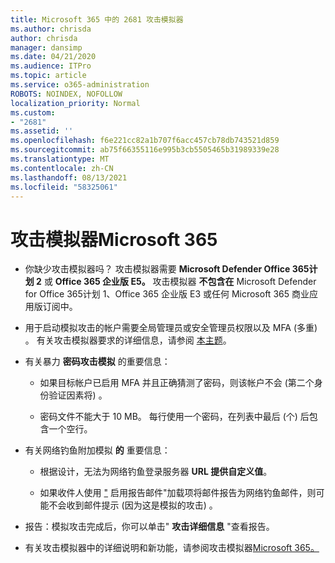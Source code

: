 ```yaml
---
title: Microsoft 365 中的 2681 攻击模拟器
ms.author: chrisda
author: chrisda
manager: dansimp
ms.date: 04/21/2020
ms.audience: ITPro
ms.topic: article
ms.service: o365-administration
ROBOTS: NOINDEX, NOFOLLOW
localization_priority: Normal
ms.custom:
- "2681"
ms.assetid: ''
ms.openlocfilehash: f6e221cc82a1b707f6acc457cb78db743521d859
ms.sourcegitcommit: ab75f66355116e995b3cb5505465b31989339e28
ms.translationtype: MT
ms.contentlocale: zh-CN
ms.lasthandoff: 08/13/2021
ms.locfileid: "58325061"
---
```

# <a name="attack-simulator-in-microsoft-365"></a>攻击模拟器Microsoft 365

- 你缺少攻击模拟器吗？ 攻击模拟器需要 **Microsoft Defender Office 365计划 2** 或 **Office 365 企业版 E5。** 攻击模拟器 **不包含在** Microsoft Defender for Office 365计划 1、Office 365 企业版 E3 或任何 Microsoft 365 商业应用版订阅中。

- 用于启动模拟攻击的帐户需要全局管理员或安全管理员权限以及 MFA (多重) 。 有关攻击模拟器要求的详细信息，请参阅 [本主题](https://docs.microsoft.com/microsoft-365/security/office-365-security/attack-simulator)。

- 有关暴力 **密码攻击模拟** 的重要信息：

  - 如果目标帐户已启用 MFA 并且正确猜测了密码，则该帐户不会 (第二个身份验证因素将) 。

  - 密码文件不能大于 10 MB。 每行使用一个密码，在列表中最后 (个) 后包含一个空行。

- 有关网络钓鱼附加模拟 **的** 重要信息：

  - 根据设计，无法为网络钓鱼登录服务器 **URL 提供自定义值**。

  - 如果收件人使用 ["](https://docs.microsoft.com/microsoft-365/security/office-365-security/enable-the-report-message-add-in) 启用报告邮件"加载项将邮件报告为网络钓鱼邮件，则可能不会收到邮件提示 (因为这是模拟的攻击) 。

- 报告：模拟攻击完成后，你可以单击" **攻击详细信息** "查看报告。

- 有关攻击模拟器中的详细说明和新功能，请参阅攻击模拟器[Microsoft 365。](https://docs.microsoft.com/microsoft-365/security/office-365-security/attack-simulator)
